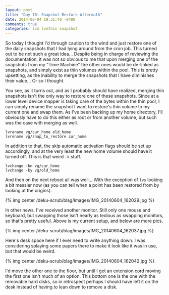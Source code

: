 ```yaml
---
layout: post
title: "Day 10: Snapshot Restore Aftermath"
date: 2014-06-04 19:31:40 -0400
comments: true
categories: lvm lvmthin snapshot
---
```

So today I thought I'd through caution to the wind and just restore one of the daily snapshots that I had lying around from the cron job. This turned out to be not such a great idea... Despite being in charge of reviewing the documentation, it was not so obvious to me that upon merging one of the snapshots from my "Time Machine" the other ones would be de-linked as snapshots, and simply exist as thin volumes within the pool. This is pretty upsetting, as the inability to merge the snapshots that I have diminishes their value... Or so I thought.

You see, as it turns out, and as I probably should have realized, merging thin snapshots isn't the only way to restore one of these snapshots. Since at a lower level device mapper is taking care of the bytes within the thin pool, I can simply rename the snapshot I want to restore's thin volume to my current one and swap them. As I've been backing up my home directory, I'll obviously have to do this either as root or from another volume, but such was the case with merging as well.

```
lvrename vg/cur_home old_home
lvrename vg/snap_to_restore cur_home
```

In addition to that, the skip automatic activation flags should be set up accordingly, and at the very least the new home volume should have it turned off. This is that weird ```-k``` stuff.

```
lvchange -kn vg/cur_home
lvchange -ky vg/old_home
```

And then on the next reboot all was well... With the exception of ```lvs``` looking a bit messier now (as you can tell when a point has been restored from by looking at the origins).

{% img center /deku-scrub/blag/images/IMG_20140604_162029.jpg %}

In other news, I've received another monitor. Still only one mouse and keyboard, but swapping those isn't nearly as tedious as swapping monitors, so that's pretty useful. Above is my current setup, and below are more pics.

{% img center /deku-scrub/blag/images/IMG_20140604_162037.jpg %}

Here's desk space here if I ever need to write anything down. I was considering splaying some papers there to make it look like it was in use, but that would be weird.

{% img center /deku-scrub/blag/images/IMG_20140604_162042.jpg %}

I'd move the other one to the floor, but until I get an extension cord moving the first one isn't much of an option. This bottom one is the one with the removable hard disks, so in retrospect perhaps I should have left it on the desk instead of having to lean down to remove a disk.
